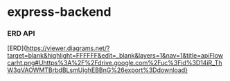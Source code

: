 # express-backend

### ERD API
[ERD]{https://viewer.diagrams.net/?target=blank&highlight=FFFFFF&edit=_blank&layers=1&nav=1&title=apiFlowcarht.png#Uhttps%3A%2F%2Fdrive.google.com%2Fuc%3Fid%3D14iR_ThW3qVAOWMTBrbdBLsmUighEBBnG%26export%3Ddownload}

